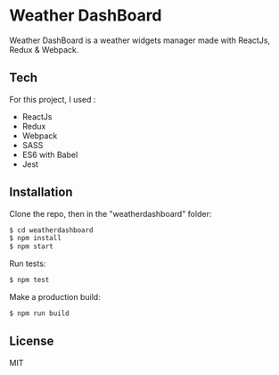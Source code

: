 # Weather DashBoard

Weather DashBoard is a weather widgets manager made with ReactJs, Redux & Webpack.

## Tech

For this project, I used :

- ReactJs
- Redux
- Webpack
- SASS
- ES6 with Babel
- Jest

## Installation

Clone the repo, then in the "weatherdashboard" folder:

```sh
$ cd weatherdashboard
$ npm install
$ npm start
```

Run tests:

```sh
$ npm test
```

Make a production build:

```sh
$ npm run build
```

## License

MIT
